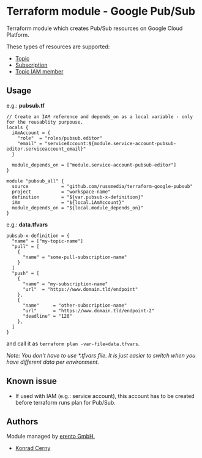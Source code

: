 # Terraform module - Google Pub/Sub 

Terraform module which creates Pub/Sub resources on Google Cloud Platform‎.

These types of resources are supported:

* [Topic](https://www.terraform.io/docs/providers/google/r/pubsub_topic.html)
* [Subscription](https://www.terraform.io/docs/providers/google/r/pubsub_subscription.html)
* [Topic IAM member](https://www.terraform.io/docs/providers/google/r/pubsub_topic_iam.html)

## Usage

e.g.: **pubsub.tf**
```hcl
// Create an IAM reference and depends_on as a local variable - only for the reusablity purpouse.
locals {
  iAmAccount = {
    "role"  = "roles/pubsub.editor"
    "email" = "serviceAccount:${module.service-account-pubsub-editor.serviceaccount_email}"
  }

  module_depends_on = ["module.service-account-pubsub-editor"]
}

module "pubsub_all" {
  source            = "github.com/russmedia/terraform-google-pubsub"
  project           = "workspace-name"
  definition        = "${var.pubsub-x-definition}"
  iAm               = "${local.iAmAccount}"
  module_depends_on = "${local.module_depends_on}"
}
```

e.g.: **data.tfvars**
```hcl
pubsub-x-definition = {
  "name" = ["my-topic-name"]
  "pull" = [
    {
      "name" = "some-pull-subscription-name"
    }
  ]
  "push" = [
    {
      "name" = "my-subscription-name"
      "url"  = "https://www.domain.tld/endpoint"
    },
    {
      "name"     = "other-subscription-name"
      "url"      = "https://www.domain.tld/endpoint-2"
      "deadline" = "120"
    },
  ]
}
```

and call it as `terraform plan -var-file=data.tfvars`.

_Note: You don't have to use *.tfvars file. It is just easier to switch when you have different data per environment._

## Known issue

- If used with IAM (e.g.: service account), this account has to be created before terraform runs plan for Pub/Sub.

## Authors

Module managed by [erento GmbH.](https://github.com/erento)

- [Konrad Cerny](https://github.com/rokerkony)
